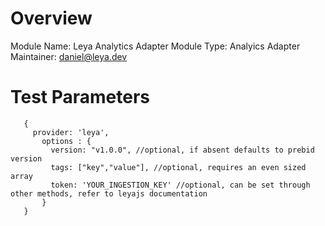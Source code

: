 # Overview

Module Name: Leya Analytics Adapter
Module Type: Analyics Adapter
Maintainer: daniel@leya.dev

# Test Parameters
```
   {
     provider: 'leya',
       options : {
         version: "v1.0.0", //optional, if absent defaults to prebid version   
         tags: ["key","value"], //optional, requires an even sized array
         token: 'YOUR_INGESTION_KEY' //optional, can be set through other methods, refer to leyajs documentation
       }
   }
```